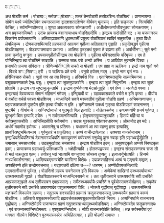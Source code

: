 ꣴ्ꣳ्ꣲ्

अथ षोडशि कर्म । षोडशꣴ् स्तोत्रꣳ्षोडषꣳ् शस्त्रं तेनषोडशी तत्षोडशिनः षोडशित्वं । प्राणानायम्य । सोमेन यक्ष्ये ज्योतिष्टोमेन रथन्तरसाम्ना द्वादशशतदक्षिणेन वीर्यवन् भूयासम् । इति सङ्कल्प । नित्यमिति केचित् । सर्वमग्निष्टोमवत् । शुण्ठा अकल्पकायः सोमक्रयणी । अधीलोभकर्णाजीवभूतया सोमक्रयणम् । अत्र प्रवृञ्जनमिष्यते । उदंचः प्राचश्च वंशानत्याधाय षोडशिछदींषि । इन्द्रस्य सदोसीति षट् । या यजमानस्य विकारेण प्रयोक्तव्यानि । अतिग्राह्यपात्राणि ध्रुवस्थालीं प्रयुज्य षोडशिपात्रं खादिरं चतुस्रक्ति । हुत्वा प्रिधौ लेपन्निमृज्य । द्रोणकलशमित्यादि ग्रहणकाले आग्रयणं गृहीत्वा अतिग्राह्यान् गृह्णाति । प्रकृतिवद्ध्रुवं गृहीत्वा षोडशिग्रहणम् । षोडशपात्रमादाय प्रक्षाल्य । आतिष्ठ वृत्रहन्रथं युक्ता ते ब्रह्मणा हरी । अर्वाचीनꣳ् सुते मनो ग्रावा कृणोतु वग्नुना । उपयामगृहीतोसीन्द्राय त्वा षोडशिने । गृहीत्वा पवित्रदशाभिः परिमृज्य । एष ते योनिरिन्द्राय त्वा षोडशिने सादयति । यस्मान्न जातः परो अन्यो अस्ति । य आविवेश भुवनानि विश्वा । प्रजापतिः प्रजया संविदानः । त्रीणिज्योतीꣳ्षि सचते स षोडशी । एष ब्रह्मा य ऋत्वियः । इन्द्रो नाम शृतो गणे । विदथे शꣳ्सिषꣳ् हरी । य ऋत्वियः प्रते वन्वे । वनुषो हर्यतम् मदम् । इन्द्रो नाम घृतं नयः । हरिभिश्चारु सेचते । श्रुतो गण आ त्वा विशन्तु । हरिवर्पसं गिरः । एताभिश्चतसृभिः सन्नमभिमन्त्र्य । पशूपाकरणकाले ऐन्द्रः पशुः । इन्द्राय त्वा जुष्टमुपाकरोमि । इन्द्राय त्वा जुष्टं नियुनज्मि । इन्द्राय त्वा जुष्टं प्रोक्षामि । इन्द्राय त्वा जुष्टामुत्कृन्तामि । इन्द्राय वृष्णेर्वपाया मेदसोनुब्रूहि । एवं प्रेष्य । जतवेदो वपया । इन्द्रस्याहं देवयज्यया जेमानं महिमानं गमेयम् । इन्द्रियावी वा । ग्रहावकाशकाले वर्चसे म इति कृत्वा । वीर्याय मे वर्चोदा वर्चसे पवस्व षोडशिनम् । माध्यन्दिने सवने मरुत्वतीयं गृहीत्वा षोडशि ग्रहणं । अभिमन्त्रणान्तम् । ग्रहावकाशकाले पुष्ट्यैम इति कृत्वा वीर्याय म इति । तृतीयसवने उक्थ्यं गृःइत्वा षोडशिग्रहणं सादनान्तम् । पुष्ट्यैमे । वीर्याय मे । अग्निष्टोमान्ते न पूतभृतो बिल इत्यादि । नोन्नेतस्सर्वम् । उक्त्यपर्यायैः प्रचर्य पूर्ववत् । पूतभृतो बिल इत्यादि उन्नेतः । न सर्वंराजानमित्यादि । होतृचमसमुख्यानुन्नयति । हिरण्ये बर्हिभ्यां च स्तोत्रमुपाकरोति । अभिजिदसीति स्तोमयोगः । सदसः पुरस्तात् श्वेताश्वधारणम् । ओथामोद इव मदे । अर्धर्चे मदामोद इवोमथ । अवसानेषु च प्रतिगरः । यथाक्रमं आ त्वा वहन्तु हरय इत्यादिषु प्रप्रवस्त्रिष्टुभमित्यन्तम् । पूर्वमुत्तरं च प्रकृतिवत् । उक्थं वाचीन्द्रायेत्याह । उक्थशा यजसोमानाम् । इन्द्राधिपतेधिपतिस्त्वं देवानामस्यधिपतिं मामायुष्मन्तं वर्चस्वन्तं मनुष्येषु कुरु स्वाहा इति ग्रहमध्वर्युर्जुहोति । चमासान् चमसाध्वर्यवः । उदङ्मुखोग्रहः चमसाश्च । इन्द्राय षोडशिन इदम् । अनुवषट्कृते अग्नये स्विष्टकृत इदम् । प्रत्याक्रम्य ग्रहमध्वर्युः प्रतिभक्षयति । भक्षेहीत्यादि । होतरुपह्वयस्व । इन्द्रश्च संराड्वरुणश्च राजा तौ ते भक्षं चक्रतुरग्र एतम् । तयोरनु भक्षं भक्षयामि वाग्जुषाणा सोमस्य तृप्यतु । इत्यध्वर्युर्भक्षयति । हिन्वमे नाभ्यभिमर्शनान्तम् । आदित्यवद्गणस्येति चमसिनां विशेषः । उपाकरणहिरण्यं अश्वं च उद्गात्रे दद्यात् । अश्वहिरण्ये इति छन्दोगवचनात् । यद्यश्वतरी दक्षिणा त---? धारणम् । अग्णीदौपयजनित्यादि उदवसानीयान्तं पूर्ववत् । षोडशिनो ग्रहस्य सवनेसवन इति विकल्पः । अथैकेषां शाखिनां उक्थ्यपर्यायाभ्यां उक्थ्यस्थाली गृह्यते । षोडशिप्रातस्सवने माध्यन्दिनसवने च । ततः तृतीयसवने उक्थ्यपर्यायैः सर्वैः प्रचरिते आग्रयणाद्गृह्यते अथ तृतीयसवन एवाग्रयणात् । सर्वैरुक्थ्यपर्यायैः प्रचरिते न पूर्वयोस्सवनयोर्ग्रहणम् । सकृदेव तृतीयसवने सर्वैः प्रचरिते आग्रयणादेव पशुकामस्यायं विधिः । नोक्थ्ये गृह्णीयात् गृह्णीयाद्वा । उक्थ्यसंस्थिते यज्ञक्रतौ विकल्पेन ग्रहणम् । स्तुतस्य शश्त्रसहितं ग्रहमात्रं क्रतुकरणादयस्तु उक्थ्यस्यैव ग्रहमात्रं काम्यं षोडशिनः । अतिरात्रे पशुकामस्येत्यादि ब्रह्मवर्चसकामपशुकामयोरतिरात्रे नियमः । अप्यग्निष्टोमे राजन्यस्य गृह्णीयात् । अग्निष्टोमेऽपि राजन्यस्य ग्रहणं स्तुतशस्त्राभ्यामुक्थ्यषोडशिवत् । अग्निष्टोमवदेव क्रतुकरणादयः । एवं राजन्यस्याग्निष्टोमरूपः । एषएवाप्यग्निष्टोमः । सोपि राजन्यस्येवेति केचित् । तन्न सर्वस्सर्वेषां एवं भगवता गौतमेन विशिष्टेन पुरुषसंस्कारेण अभिहितत्वात् । इति षोडशी समाप्तः ।